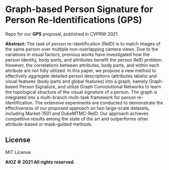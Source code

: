 # Graph-based Person Signature for Person Re-Identifications (GPS)

Repo for our **GPS** proposal, published in CVPRW 2021.

**Abstract:** 
The task of person re-identification (ReID) is to match images of the same person over multiple non-overlapping camera views. Due to the variations in visual factors, previous works have investigated how the person identity, body parts, and attributes benefit the person ReID problem. However, the correlations between attributes, body parts, and within each attribute are not fully utilized. In this paper, we propose a new method to effectively aggregate detailed person descriptions (attributes labels) and visual features (body parts and global features) into a graph, namely Graph-based Person Signature, and utilize Graph Convolutional Networks to learn the topological structure of the visual signature of a person. The graph is integrated into a multi-branch multi-task framework for person re-identification. The extensive experiments are conducted to demonstrate the effectiveness of our proposed approach on two large-scale datasets, including Market-1501 and DukeMTMC-ReID. Our approach achieves competitive results among the state of the art and outperforms other attribute-based or mask-guided methods.

## License
MIT License

**AIOZ © 2021 All rights reserved.**
